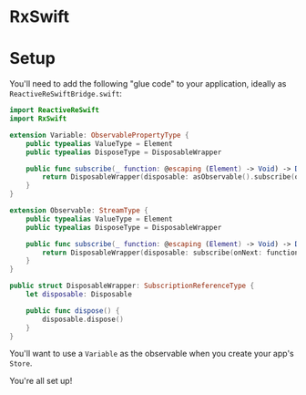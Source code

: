# RxSwift

# Setup

You'll need to add the following "glue code" to your application, ideally as `ReactiveReSwiftBridge.swift`:

```swift
import ReactiveReSwift
import RxSwift

extension Variable: ObservablePropertyType {
    public typealias ValueType = Element
    public typealias DisposeType = DisposableWrapper

    public func subscribe(_ function: @escaping (Element) -> Void) -> DisposableWrapper? {
        return DisposableWrapper(disposable: asObservable().subscribe(onNext: function))
    }
}

extension Observable: StreamType {
    public typealias ValueType = Element
    public typealias DisposeType = DisposableWrapper

    public func subscribe(_ function: @escaping (Element) -> Void) -> DisposableWrapper? {
        return DisposableWrapper(disposable: subscribe(onNext: function))
    }
}

public struct DisposableWrapper: SubscriptionReferenceType {
    let disposable: Disposable

    public func dispose() {
        disposable.dispose()
    }
}
```

You'll want to use a `Variable` as the observable when you create your app's `Store`.

You're all set up!
